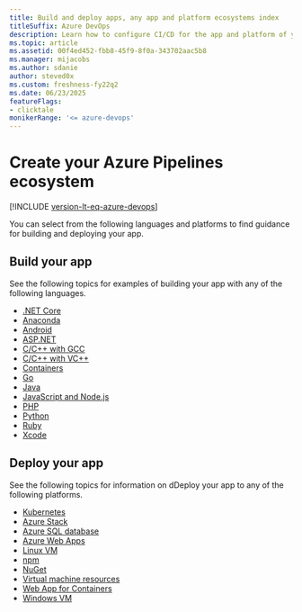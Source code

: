 ```yaml
---
title: Build and deploy apps, any app and platform ecosystems index
titleSuffix: Azure DevOps
description: Learn how to configure CI/CD for the app and platform of your choice using Azure Pipelines.  
ms.topic: article
ms.assetid: 00f4ed452-fbb8-45f9-8f0a-343702aac5b8  
ms.manager: mijacobs 
ms.author: sdanie
author: steved0x
ms.custom: freshness-fy22q2
ms.date: 06/23/2025
featureFlags:
- clicktale 
monikerRange: '<= azure-devops'
---
```


# Create your Azure Pipelines ecosystem

[!INCLUDE [version-lt-eq-azure-devops](../../includes/version-lt-eq-azure-devops.md)]

You can select from the following languages and platforms to find guidance for building and deploying your app. 

## Build your app

See the following topics for examples of building your app with any of the following languages.

- [.NET Core](dotnet-core.md)
- [Anaconda](anaconda.md)
- [Android](android.md)
- [ASP.NET](../apps/aspnet/build-aspnet-4.md)
- [C/C++ with GCC](../apps/c-cpp/gcc.md)
- [C/C++ with VC++](../apps/windows/cpp.md)
- [Containers](./containers/build-image.md)
- [Go](go.md)
- [Java](java.md)
- [JavaScript and Node.js](javascript.md)
- [PHP](php.md)
- [Python](python.md)
- [Ruby](ruby.md)
- [Xcode](xcode.md)


## Deploy your app

See the following topics for information on dDeploy your app to any of the following platforms.

- [Kubernetes](./kubernetes/deploy.md)
- [Azure Stack](../targets/azure-stack.md)
- [Azure SQL database](../targets/azure-sqldb.md)
- [Azure Web Apps](../targets/webapp.md)
- [Linux VM](/azure/devops/pipelines/apps/cd/deploy-linuxvm-deploygroups)
- [npm](../artifacts/npm.md)
- [NuGet](../artifacts/nuget.md)
- [Virtual machine resources](../process/environments-virtual-machines.md)
- [Web App for Containers](../apps/cd/deploy-docker-webapp.md)
- [Windows VM](../apps/cd/deploy-webdeploy-iis-deploygroups.md)



